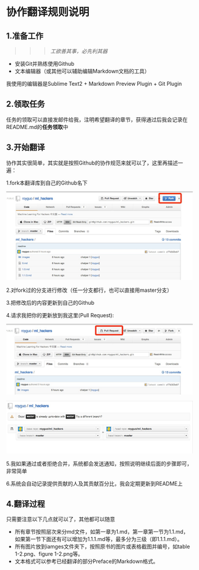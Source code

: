 协作翻译规则说明
=============

## 1.准备工作 ##
>>>*工欲善其事，必先利其器*
 
 - 安装Git并熟练使用Github
 - 文本编辑器（或其他可以辅助编辑Markdown文档的工具）

我使用的编辑器是Sublime Text2 + Markdown Preview Plugin + Git Plugin

## 2.领取任务 ##
任务的领取可以直接发邮件给我，注明希望翻译的章节，获得通过后我会记录在README.md的**任务领取**中

## 3.开始翻译 ##
协作其实很简单，其实就是按照Github的协作规范来就可以了，这里再描述一遍：

1.fork本翻译库到自己的Github名下

![collaboration_fork](images/collaboration_fork.png "collaboration_fork")

2.对fork过的分支进行修改（任一分支都行，也可以直接用master分支）

3.把修改后的内容更新到自己的Github

4.请求我把你的更新放到我这里(Pull Request):

![collaboration_pull](images/collaboration_pull.png "collaboration_pull")

![collaboration_pull2](images/collaboration_pull2.png "collaboration_pull2")

5.我如果通过或者拒绝合并，系统都会发送通知，按照说明继续后面的步骤即可，非常简单

6.系统会自动记录提供贡献的人及其贡献百分比，我会定期更新到README上

## 4.翻译过程 ##
只需要注意以下几点就可以了，其他都可以随意
 - 所有章节按照层次来分md文件，如第一章为1.md，第一章第一节为1.1.md，如果第一节下面还有可以增加为1.1.1.md等，最多分为三级（即1.1.1.md）。
 - 所有图片放到iamges文件夹下，按照原书的图片或表格截图并编号，如table 1-2.png、figure 1-2.png等。
 - 文本格式可以参考已经翻译的部分Preface的Markdown格式。



